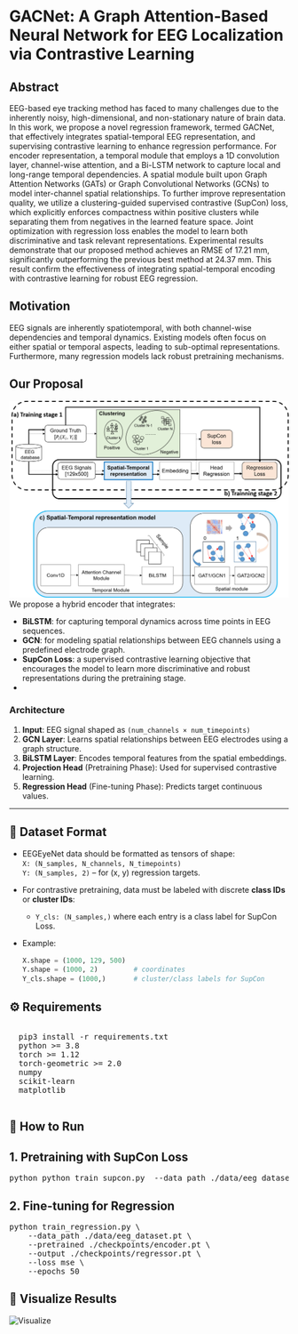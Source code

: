 # GACNet: A Graph Attention-Based Neural Network for EEG Localization via Contrastive Learning

## Abstract

EEG-based eye tracking method has faced to many challenges due to the inherently noisy, high-dimensional, and non-stationary nature of brain data. In this work, we propose a novel regression framework, termed GACNet, that effectively integrates spatial-temporal EEG representation, and supervising contrastive learning to enhance regression performance. For encoder representation, a temporal module that employs a 1D convolution layer, channel-wise attention, and a Bi-LSTM network to capture local and long-range temporal dependencies. A spatial module built upon Graph Attention Networks (GATs) or Graph Convolutional Networks (GCNs) to model inter-channel spatial relationships. To further improve representation quality, we utilize a clustering-guided supervised contrastive (SupCon) loss, which explicitly enforces compactness within positive clusters while separating them from negatives in the learned feature space. Joint optimization with regression loss enables the model to learn both discriminative and task relevant representations. Experimental results demonstrate that our proposed method achieves an RMSE of 17.21 mm, significantly outperforming the previous best method at 24.37 mm. This result confirm the effectiveness of integrating spatial-temporal encoding with contrastive learning for robust EEG regression.

## Motivation

EEG signals are inherently spatiotemporal, with both channel-wise dependencies and temporal dynamics. Existing models often focus on either spatial or temporal aspects, leading to sub-optimal representations. Furthermore, many regression models lack robust pretraining mechanisms.

## Our Proposal
![Model Overview](images/Framework1.png)
We propose a hybrid encoder that integrates:
- **BiLSTM**: for capturing temporal dynamics across time points in EEG sequences.
- **GCN**: for modeling spatial relationships between EEG channels using a predefined electrode graph.
- **SupCon Loss**: a supervised contrastive learning objective that encourages the model to learn more discriminative and robust representations during the pretraining stage.
- 

### Architecture

1. **Input**: EEG signal shaped as `(num_channels × num_timepoints)`
2. **GCN Layer**: Learns spatial relationships between EEG electrodes using a graph structure.
3. **BiLSTM Layer**: Encodes temporal features from the spatial embeddings.
4. **Projection Head** (Pretraining Phase): Used for supervised contrastive learning.
5. **Regression Head** (Fine-tuning Phase): Predicts target continuous values.

---

## 🧠 Dataset Format

- EEGEyeNet data should be formatted as tensors of shape:  
  `X: (N_samples, N_channels, N_timepoints)`  
  `Y: (N_samples, 2)` – for (x, y) regression targets.

- For contrastive pretraining, data must be labeled with discrete **class IDs** or **cluster IDs**:
  - `Y_cls: (N_samples,)` where each entry is a class label for SupCon Loss.

- Example:
  ```python
  X.shape = (1000, 129, 500)
  Y.shape = (1000, 2)         # coordinates
  Y_cls.shape = (1000,)       # cluster/class labels for SupCon

  
## ⚙️ Requirements
<pre> 
  pip3 install -r requirements.txt
  python >= 3.8 
  torch >= 1.12 
  torch-geometric >= 2.0 
  numpy 
  scikit-learn 
  matplotlib 
   </pre>



## 🚀 How to Run

## 1. Pretraining with SupCon Loss


<pre>
python python train_supcon.py  --data_path ./data/eeg_dataset.pt  --output ./checkpoints/encoder.pt  --temperature 0.07 --epochs 100
</pre>

## 2. Fine-tuning for Regression
<pre>
python train_regression.py \
    --data_path ./data/eeg_dataset.pt \
    --pretrained ./checkpoints/encoder.pt \
    --output ./checkpoints/regressor.pt \
    --loss mse \
    --epochs 50
</pre>

## 🚀 Visualize Results
![Visualize ](images/Ablation.png)


